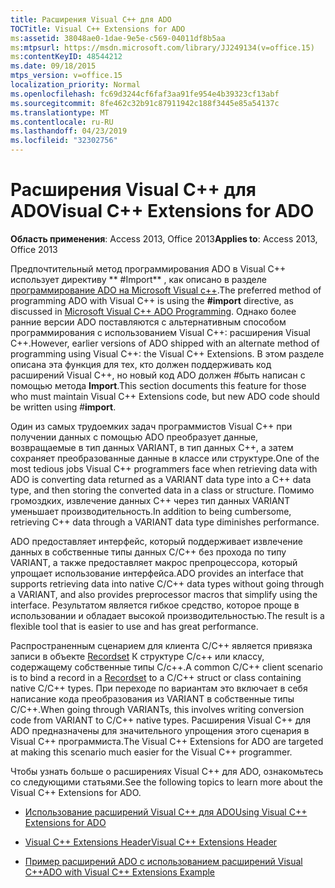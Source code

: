 ```yaml
---
title: Расширения Visual C++ для ADO
TOCTitle: Visual C++ Extensions for ADO
ms:assetid: 38048ae0-1dae-9e5e-c569-04011df8b5aa
ms:mtpsurl: https://msdn.microsoft.com/library/JJ249134(v=office.15)
ms:contentKeyID: 48544212
ms.date: 09/18/2015
mtps_version: v=office.15
localization_priority: Normal
ms.openlocfilehash: fc69d3244cf6faf3aa91fe954e4b39323cf13abf
ms.sourcegitcommit: 8fe462c32b91c87911942c188f3445e85a54137c
ms.translationtype: MT
ms.contentlocale: ru-RU
ms.lasthandoff: 04/23/2019
ms.locfileid: "32302756"
---
```

# <a name="visual-c-extensions-for-ado"></a><span data-ttu-id="8a0e7-102">Расширения Visual C++ для ADO</span><span class="sxs-lookup"><span data-stu-id="8a0e7-102">Visual C++ Extensions for ADO</span></span>


<span data-ttu-id="8a0e7-103">**Область применения**: Access 2013, Office 2013</span><span class="sxs-lookup"><span data-stu-id="8a0e7-103">**Applies to**: Access 2013, Office 2013</span></span>

<span data-ttu-id="8a0e7-104">Предпочтительный метод программирования ADO в Visual C++ использует директиву \*\* \#Import\*\* , как описано в разделе [программирование ADO на Microsoft Visual c++](visual-c-ado-programming.md).</span><span class="sxs-lookup"><span data-stu-id="8a0e7-104">The preferred method of programming ADO with Visual C++ is using the **\#import** directive, as discussed in [Microsoft Visual C++ ADO Programming](visual-c-ado-programming.md).</span></span> <span data-ttu-id="8a0e7-105">Однако более ранние версии ADO поставляются с альтернативным способом программирования с использованием Visual C++: расширения Visual C++.</span><span class="sxs-lookup"><span data-stu-id="8a0e7-105">However, earlier versions of ADO shipped with an alternate method of programming using Visual C++: the Visual C++ Extensions.</span></span> <span data-ttu-id="8a0e7-106">В этом разделе описана эта функция для тех, кто должен поддерживать код расширений Visual C++, но новый код ADO должен \#быть написан с помощью метода **Import**.</span><span class="sxs-lookup"><span data-stu-id="8a0e7-106">This section documents this feature for those who must maintain Visual C++ Extensions code, but new ADO code should be written using \#**import**.</span></span>

<span data-ttu-id="8a0e7-107">Один из самых трудоемких задач программистов Visual C++ при получении данных с помощью ADO преобразует данные, возвращаемые в тип данных VARIANT, в тип данных C++, а затем сохраняет преобразованные данные в классе или структуре.</span><span class="sxs-lookup"><span data-stu-id="8a0e7-107">One of the most tedious jobs Visual C++ programmers face when retrieving data with ADO is converting data returned as a VARIANT data type into a C++ data type, and then storing the converted data in a class or structure.</span></span> <span data-ttu-id="8a0e7-108">Помимо громоздких, извлечение данных C++ через тип данных VARIANT уменьшает производительность.</span><span class="sxs-lookup"><span data-stu-id="8a0e7-108">In addition to being cumbersome, retrieving C++ data through a VARIANT data type diminishes performance.</span></span>

<span data-ttu-id="8a0e7-109">ADO предоставляет интерфейс, который поддерживает извлечение данных в собственные типы данных C/C++ без прохода по типу VARIANT, а также предоставляет макрос препроцессора, который упрощает использование интерфейса.</span><span class="sxs-lookup"><span data-stu-id="8a0e7-109">ADO provides an interface that supports retrieving data into native C/C++ data types without going through a VARIANT, and also provides preprocessor macros that simplify using the interface.</span></span> <span data-ttu-id="8a0e7-110">Результатом является гибкое средство, которое проще в использовании и обладает высокой производительностью.</span><span class="sxs-lookup"><span data-stu-id="8a0e7-110">The result is a flexible tool that is easier to use and has great performance.</span></span>

<span data-ttu-id="8a0e7-111">Распространенным сценарием для клиента C/C++ является привязка записи в объекте [Recordset](recordset-object-ado.md) К структуре C/c++ или классу, содержащему собственные типы C/c++.</span><span class="sxs-lookup"><span data-stu-id="8a0e7-111">A common C/C++ client scenario is to bind a record in a [Recordset](recordset-object-ado.md) to a C/C++ struct or class containing native C/C++ types.</span></span> <span data-ttu-id="8a0e7-112">При переходе по вариантам это включает в себя написание кода преобразования из VARIANT в собственные типы C/C++.</span><span class="sxs-lookup"><span data-stu-id="8a0e7-112">When going through VARIANTs, this involves writing conversion code from VARIANT to C/C++ native types.</span></span> <span data-ttu-id="8a0e7-113">Расширения Visual C++ для ADO предназначены для значительного упрощения этого сценария в Visual C++ программиста.</span><span class="sxs-lookup"><span data-stu-id="8a0e7-113">The Visual C++ Extensions for ADO are targeted at making this scenario much easier for the Visual C++ programmer.</span></span>

<span data-ttu-id="8a0e7-114">Чтобы узнать больше о расширениях Visual C++ для ADO, ознакомьтесь со следующими статьями.</span><span class="sxs-lookup"><span data-stu-id="8a0e7-114">See the following topics to learn more about the Visual C++ Extensions for ADO.</span></span>

  - [<span data-ttu-id="8a0e7-115">Использование расширений Visual C++ для ADO</span><span class="sxs-lookup"><span data-stu-id="8a0e7-115">Using Visual C++ Extensions for ADO</span></span>](using-visual-c-extensions.md)

  - [<span data-ttu-id="8a0e7-116">Visual C++ Extensions Header</span><span class="sxs-lookup"><span data-stu-id="8a0e7-116">Visual C++ Extensions Header</span></span>](visual-c-extensions-header.md)

  - [<span data-ttu-id="8a0e7-117">Пример расширений ADO с использованием расширений Visual C++</span><span class="sxs-lookup"><span data-stu-id="8a0e7-117">ADO with Visual C++ Extensions Example</span></span>](visual-c-extensions-example.md)

